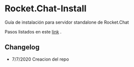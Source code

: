 # Rocket.Chat-Install
Guía de instalación para servidor standalone de Rocket.Chat

Pasos listados en este [link](https://github.com/VitorshGF/Rocket.Chat-Install/blob/master/Instalar%20RocketChat.md) .

## Changelog 

* 7/7/2020  Creacion del repo
